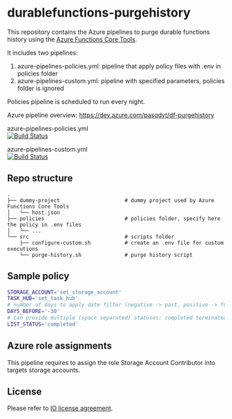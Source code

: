 # durablefunctions-purgehistory

This repository contains the Azure pipelines to purge durable functions history using the [Azure Functions Core Tools](https://docs.microsoft.com/en-us/azure/azure-functions/functions-run-local).

It includes two pipelines:
1. azure-pipelines-policies.yml: pipeline that apply policy files with .env in policies folder
1. azure-pipelines-custom.yml: pipeline with specified parameters, policies folder is ignored

Policies pipeline is scheduled to run every night.

Azure pipeline overview: https://dev.azure.com/pasqdvt/df-purgehistory

azure-pipelines-policies.yml  
[![Build Status](https://dev.azure.com/pasqdvt/df-purgehistory/_apis/build/status/df-purgehistory-policies?branchName=master)](https://dev.azure.com/pasqdvt/df-purgehistory/_build/latest?definitionId=1&branchName=master)

azure-pipelines-custom.yml  
[![Build Status](https://dev.azure.com/pasqdvt/df-purgehistory/_apis/build/status/df-purgehistory-custom?branchName=master)](https://dev.azure.com/pasqdvt/df-purgehistory/_build/latest?definitionId=2&branchName=master)

## Repo structure

    .
    ├── dummy-project                     # dummy project used by Azure Functions Core Tools
    │   └── host.json
    ├── policies                          # policies folder, specify here the policy in .env files
    │   └── ...
    └── src                               # scripts folder
        ├── configure-custom.sh           # create an .env file for custom executions
        └── purge-history.sh              # purge history script

## Sample policy

```bash
STORAGE_ACCOUNT='set_storage_account'
TASK_HUB='set_task_hub'
# number of days to apply date filter (negative -> past, positive -> future)
DAYS_BEFORE='-30'
# Can provide multiple (space separated) statuses: completed terminated canceled failed
LIST_STATUS='completed'
```

## Azure role assignments

This pipeline requires to assign the role Storage Account Contributor into targets storage accounts.

## License
Please refer to [IO license agreement](https://github.com/pagopa/io-app/blob/master/LICENSE).
